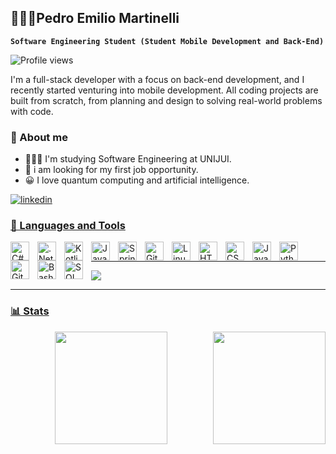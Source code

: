 ## 🧑🏻‍💻Pedro Emilio Martinelli

 **`Software Engineering Student (Student Mobile Development and Back-End)`**
 <p align="left"> <img src="https://komarev.com/ghpvc/?username=PedroEmilioMartinelli&color=yellow" alt="Profile views" /> </p>


I'm a full-stack developer with a focus on back-end development, and I recently started venturing into mobile development. All coding projects are built from scratch, from planning and design to solving real-world problems with code. 

 ### 📖 About me
 - 👨🏻‍🎓 I'm studying Software Engineering at UNIJUI.
 - 🔎 i am looking for my first job opportunity.
 - 😀 I love quantum computing and artificial intelligence.
   



<a href="https://www.linkedin.com/in/pedro-emilio-martinelli-792303262/" target="_blank">
  <img align="center" src="https://img.shields.io/badge/-Pedro Emilio Martinelli-05122A?style=flat&logo=linkedin" alt="linkedin"/>
 


### 🧰 Languages and Tools

<img align="left" alt="C#" width="30px" style="padding-right:10px;" src="https://cdn.jsdelivr.net/gh/devicons/devicon@latest/icons/csharp/csharp-plain.svg" />
<img align="left" alt=".Net" width="30px" style="padding-right:10px;" src="https://cdn.jsdelivr.net/gh/devicons/devicon@latest/icons/dotnetcore/dotnetcore-original.svg"/>
<img align="left" alt="Kotlin" width="30px" style="padding-right:10px;" src="https://cdn.jsdelivr.net/gh/devicons/devicon@latest/icons/kotlin/kotlin-original.svg"/>
<img align="left" alt="Java" width="30px" style="padding-right:10px;" src="https://cdn.jsdelivr.net/gh/devicons/devicon/icons/java/java-original.svg"/>
<img align="left" alt="Spring" width="30px" style="padding-right:10px;" src="https://cdn.jsdelivr.net/gh/devicons/devicon/icons/spring/spring-original.svg" />
<img align="left" alt="Git" width="30px" style="padding-right:10px;" src="https://cdn.jsdelivr.net/gh/devicons/devicon/icons/git/git-original.svg" />
<img align="left" alt="Linux" width="30px" style="padding-right:10px;" src="https://cdn.jsdelivr.net/gh/devicons/devicon/icons/linux/linux-original.svg" />
<img align="left" alt="HTML" width="30px" style="padding-right:10px;" src="https://cdn.jsdelivr.net/gh/devicons/devicon/icons/html5/html5-plain.svg" />
<img align="left" alt="CSS" width="30px" style="padding-right:10px;" src="https://cdn.jsdelivr.net/gh/devicons/devicon/icons/css3/css3-plain.svg" />
<img align="left" alt="JavaScript" width="30px" style="padding-right:10px;" src="https://cdn.jsdelivr.net/gh/devicons/devicon/icons/javascript/javascript-plain.svg" />
<img align="left" alt="Python" width="30px" style="padding-right:10px;" src="https://cdn.jsdelivr.net/gh/devicons/devicon/icons/python/python-plain.svg" />
<img align="left" alt="GitHub" width="30px" style="padding-right:10px;" src="https://cdn.jsdelivr.net/gh/devicons/devicon/icons/github/github-original.svg" />
<img align="left" alt="Bash" width="30px" style="padding-right:10px;" src="https://cdn.jsdelivr.net/gh/devicons/devicon/icons/bash/bash-original.svg" />
<img align="left" alt="SQL" width="30px" style="padding-right:10px;"  src="https://cdn.jsdelivr.net/gh/devicons/devicon@latest/icons/mysql/mysql-original-wordmark.svg" />

<br />

---


<img src="https://i.pinimg.com/originals/7d/07/a2/7d07a255678962d30d8717dcf5dbd266.gif"/>


---


 ### 📊 Stats
 
<div align="center">
  <a href="https://github.com/PedroEmilioMartinelli">
  <img  height="180em" src="https://github-readme-stats.vercel.app/api?username=PedroEmilioMartinelli&show_icons=true&theme=gruvbox&include_all_commits=true&count_private=true"/>
  <img align="right" height="180em" src="https://github-readme-stats.vercel.app/api/top-langs/?username=PedroEmilioMartinelli&layout=compact&langs_count=16&theme=gruvbox"/>



 
